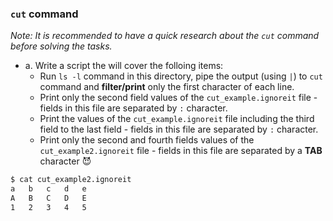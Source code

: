 ### `cut` command
*Note: It is recommended to have a quick research about the `cut` command before solving the tasks.*

* a. Write a script the will cover the folloing items:
  * Run `ls -l` command in this directory, pipe the output (using `|`) to `cut` command and **filter/print** only the first character of each line.
  * Print only the second field values of the `cut_example.ignoreit` file - fields in this file are separated by `:` character.
  * Print the values of the `cut_example.ignoreit` file including the third field to the last field - fields in this file are separated by `:` character.
  * Print only the second and fourth fields values of the `cut_example2.ignoreit` file - fields in this file are separated by a **TAB** character 😈
```bash
$ cat cut_example2.ignoreit 
a	b	c	d	e
A	B	C	D	E
1	2	3	4	5
```

